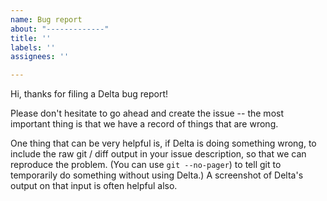 ```yaml
---
name: Bug report
about: "-------------"
title: ''
labels: ''
assignees: ''

---
```


Hi, thanks for filing a Delta bug report!

Please don't hesitate to go ahead and create the issue -- the most important thing is that we have a record of things that are wrong.

One thing that can be very helpful is, if Delta is doing something wrong, to include the raw git / diff output in your issue description, so that we can reproduce the problem. (You can use `git --no-pager`) to tell git to temporarily do something without using Delta.) A screenshot of Delta's output on that input is often helpful also.
